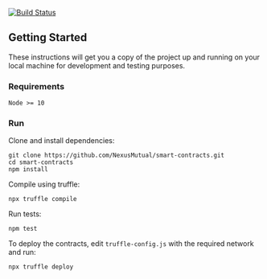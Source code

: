 [![Build Status](https://travis-ci.org/somish/NexusMutual.svg?branch=master)](https://travis-ci.org/somish/NexusMutual?branch=master)

## Getting Started

These instructions will get you a copy of the project up and running on your local machine for development and testing purposes.

### Requirements
```
Node >= 10
```

### Run

Clone and install dependencies:

```
git clone https://github.com/NexusMutual/smart-contracts.git
cd smart-contracts
npm install
```

Compile using truffle:

```
npx truffle compile
```

Run tests:
```
npm test
```

To deploy the contracts, edit `truffle-config.js` with the required network and run:
```
npx truffle deploy
```
